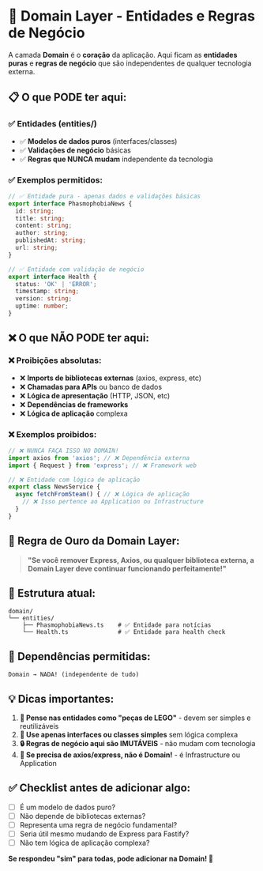 # 🧬 Domain Layer - Entidades e Regras de Negócio

A camada **Domain** é o **coração** da aplicação. Aqui ficam as **entidades puras** e **regras de negócio** que são independentes de qualquer tecnologia externa.

## 📋 O que PODE ter aqui:

### ✅ **Entidades (entities/)**
- ✅ **Modelos de dados puros** (interfaces/classes)
- ✅ **Validações de negócio** básicas
- ✅ **Regras que NUNCA mudam** independente da tecnologia

### ✅ **Exemplos permitidos:**
```typescript
// ✅ Entidade pura - apenas dados e validações básicas
export interface PhasmophobiaNews {
  id: string;
  title: string;
  content: string;
  author: string;
  publishedAt: string;
  url: string;
}

// ✅ Entidade com validação de negócio
export interface Health {
  status: 'OK' | 'ERROR';
  timestamp: string;
  version: string;
  uptime: number;
}
```

## ❌ O que NÃO PODE ter aqui:

### ❌ **Proibições absolutas:**
- ❌ **Imports de bibliotecas externas** (axios, express, etc)
- ❌ **Chamadas para APIs** ou banco de dados
- ❌ **Lógica de apresentação** (HTTP, JSON, etc)
- ❌ **Dependências de frameworks**
- ❌ **Lógica de aplicação** complexa

### ❌ **Exemplos proibidos:**
```typescript
// ❌ NUNCA FAÇA ISSO NO DOMAIN!
import axios from 'axios'; // ❌ Dependência externa
import { Request } from 'express'; // ❌ Framework web

// ❌ Entidade com lógica de aplicação
export class NewsService {
  async fetchFromSteam() { // ❌ Lógica de aplicação
    // ❌ Isso pertence ao Application ou Infrastructure
  }
}
```

## 🎯 Regra de Ouro da Domain Layer:

> **"Se você remover Express, Axios, ou qualquer biblioteca externa, a Domain Layer deve continuar funcionando perfeitamente!"**

## 📁 Estrutura atual:

```
domain/
└── entities/
    ├── PhasmophobiaNews.ts    # ✅ Entidade para notícias
    └── Health.ts              # ✅ Entidade para health check
```

## 🔄 Dependências permitidas:

```
Domain → NADA! (independente de tudo)
```

## 💡 Dicas importantes:

1. **🧩 Pense nas entidades como "peças de LEGO"** - devem ser simples e reutilizáveis
2. **📝 Use apenas interfaces ou classes simples** sem lógica complexa  
3. **🔒 Regras de negócio aqui são IMUTÁVEIS** - não mudam com tecnologia
4. **🎪 Se precisa de axios/express, não é Domain!** - é Infrastructure ou Application

## ✅ Checklist antes de adicionar algo:

- [ ] É um modelo de dados puro?
- [ ] Não depende de bibliotecas externas?
- [ ] Representa uma regra de negócio fundamental?
- [ ] Seria útil mesmo mudando de Express para Fastify?
- [ ] Não tem lógica de aplicação complexa?

**Se respondeu "sim" para todas, pode adicionar na Domain! 🎉**
